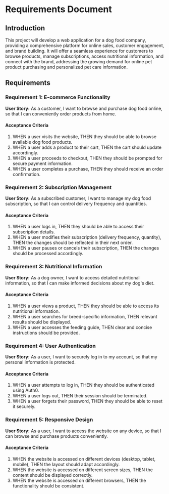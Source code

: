 # Requirements Document

## Introduction
This project will develop a web application for a dog food company, providing a comprehensive platform for online sales, customer engagement, and brand building.  It will offer a seamless experience for customers to browse products, manage subscriptions, access nutritional information, and connect with the brand, addressing the growing demand for online pet product purchasing and personalized pet care information.

## Requirements

### Requirement 1: E-commerce Functionality
**User Story:** As a customer, I want to browse and purchase dog food online, so that I can conveniently order products from home.
#### Acceptance Criteria
1. WHEN a user visits the website, THEN they should be able to browse available dog food products.
2. WHEN a user adds a product to their cart, THEN the cart should update accordingly.
3. WHEN a user proceeds to checkout, THEN they should be prompted for secure payment information.
4. WHEN a user completes a purchase, THEN they should receive an order confirmation.

### Requirement 2: Subscription Management
**User Story:** As a subscribed customer, I want to manage my dog food subscription, so that I can control delivery frequency and quantities.
#### Acceptance Criteria
1. WHEN a user logs in, THEN they should be able to access their subscription details.
2. WHEN a user modifies their subscription (delivery frequency, quantity), THEN the changes should be reflected in their next order.
3. WHEN a user pauses or cancels their subscription, THEN the changes should be processed accordingly.

### Requirement 3: Nutritional Information
**User Story:** As a dog owner, I want to access detailed nutritional information, so that I can make informed decisions about my dog's diet.

#### Acceptance Criteria
1. WHEN a user views a product, THEN they should be able to access its nutritional information.
2. WHEN a user searches for breed-specific information, THEN relevant results should be displayed.
3. WHEN a user accesses the feeding guide, THEN clear and concise instructions should be provided.

### Requirement 4: User Authentication
**User Story:** As a user, I want to securely log in to my account, so that my personal information is protected.
#### Acceptance Criteria
1. WHEN a user attempts to log in, THEN they should be authenticated using Auth0.
2. WHEN a user logs out, THEN their session should be terminated.
3. WHEN a user forgets their password, THEN they should be able to reset it securely.

### Requirement 5: Responsive Design
**User Story:** As a user, I want to access the website on any device, so that I can browse and purchase products conveniently.
#### Acceptance Criteria
1. WHEN the website is accessed on different devices (desktop, tablet, mobile), THEN the layout should adapt accordingly.
2. WHEN the website is accessed on different screen sizes, THEN the content should be displayed correctly.
3. WHEN the website is accessed on different browsers, THEN the functionality should be consistent.
